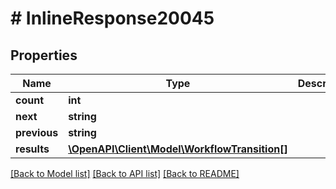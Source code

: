 # # InlineResponse20045

## Properties

Name | Type | Description | Notes
------------ | ------------- | ------------- | -------------
**count** | **int** |  | 
**next** | **string** |  | [optional] 
**previous** | **string** |  | [optional] 
**results** | [**\OpenAPI\Client\Model\WorkflowTransition[]**](WorkflowTransition.md) |  | 

[[Back to Model list]](../../README.md#documentation-for-models) [[Back to API list]](../../README.md#documentation-for-api-endpoints) [[Back to README]](../../README.md)


